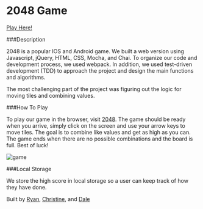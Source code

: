 # 2048 Game

[Play Here!](https://rcwestlake.github.io/2048/)

###Description

2048 is a popular IOS and Android game. We built a web version using Javascript, jQuery, HTML, CSS, Mocha, and Chai. To organize our code and development process, we used webpack. In addition, we used test-driven development (TDD) to approach the project and design the main functions and algorithms. 

The most challenging part of the project was figuring out the logic for moving tiles and combining values. 

###How To Play

To play our game in the browser, visit [2048](https://rcwestlake.github.io/2048/). The game should be ready when you arrive, simply click on the screen and use your arrow keys to move tiles. The goal is to combine like values and get as high as you can. The game ends when there are no possible combinations and the board is full. Best of luck! 

![game](https://cloud.githubusercontent.com/assets/9679076/19008250/1f06dc3a-8727-11e6-8225-d8de19767497.png)

###Local Storage

We store the high score in local storage so a user can keep track of how they have done. 

Built by [Ryan](https://github.com/rcwestlake), [Christine](https://github.com/ccgamble), and [Dale](https://github.com/dshendrickson)

